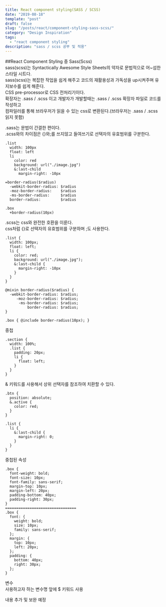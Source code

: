 ```yaml
---
title: React component styling(SASS / SCSS)
date: "2019-08-18"
template: "post"
draft: false
slug: "/posts/react/component-styling-sass-scss/"
category: "Design Inspiration"
tags:
  - "react component styling"
description: "sass / scss 공부 및 적용"
---
```


##React Component Styling 중 Sass(Scss)  
sass(scss)는 Syntactically Awesome Style Sheets의 약자로 문법적으로 어~섬한 스타일 시트다.  
sass(scss)는 복잡한 작업을 쉽게 해주고 코드의 재활용성과 가독성을 up시켜주며 유지보수를 쉽게 해준다.  
CSS pre-processor로 CSS 전처리기이다.  
확장자는 .sass / .scss 이고 개발자가 개발할때는 .sass / .scss 확장자 파일로 코드를 작성하고  
컴파일러를 통해 브라우저가 읽을 수 있는 css로 변환된다.(브라우저는 .sass / .scss 읽지 못함)

.sass는 문법이 간결한 편이다.  
.scss와의 차이점은 {}와;를 쓰지않고 들여쓰기로 선택자의 유효범위를 구분한다.

```
.list
  width: 100px
  float: left
  li
    color: red
    background: url("./image.jpg")
    &:last-child
      margin-right: -10px
```

```
=border-radius($radius)
  -webkit-border-radius: $radius
  -moz-border-radius:    $radius
  -ms-border-radius:     $radius
  border-radius:         $radius

.box
  +border-radius(10px)
```

.scss는 css와 완전한 호환을 이룬다.  
css처럼 {}로 선택자의 유효범위를 구분하며 ;도 사용한다.

```
.list {
  width: 100px;
  float: left;
  li {
    color: red;
    background: url("./image.jpg");
    &:last-child {
      margin-right: -10px
    }
  }
}
```

```
@mixin border-radius($radius) {
  -webkit-border-radius: $radius;
     -moz-border-radius: $radius;
      -ms-border-radius: $radius;
          border-radius: $radius;
}

.box { @include border-radius(10px); }
```

중첩

```
.section {
  width: 100%;
  .list {
    padding: 20px;
    li {
      float: left;
    }
  }
}
```

& 키워드를 사용해서 상위 선택자를 참조하여 치환할 수 있다.

```
.btn {
  position: absolute;
  &.active {
    color: red;
  }
}

.list {
  li {
    &:last-child {
      margin-right: 0;
    }
  }
}
```

중첩된 속성

```
.box {
  font-weight: bold;
  font-size: 10px;
  font-family: sans-serif;
  margin-top: 10px;
  margin-left: 20px;
  padding-bottom: 40px;
  padding-right: 30px;
}
================================
.box {
  font: {
    weight: bold;
    size: 10px;
    family: sans-serif;
  };
  margin: {
    top: 10px;
    left: 20px;
  };
  padding: {
    bottom: 40px;
    right: 30px;
  };
}
```

변수  
사용하고자 하는 변수명 앞에 \$ 키워드 사용

내용 추가 및 보완 예정
